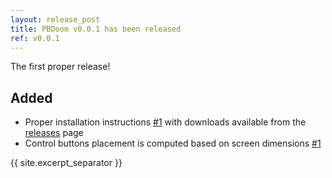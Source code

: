 ```yaml
---
layout: release_post
title: PBDoom v0.0.1 has been released
ref: v0.0.1
---
```

The first proper release!

## Added

- Proper installation instructions [#1](https://github.com/imustafin/pbdoom/issues/1)
with downloads available from the [releases](https://github.com/imustafin/pbdoom/releases)
page
- Control buttons placement is computed based on screen dimensions [#1](https://github.com/imustafin/pbdoom/issues/1)

{{ site.excerpt_separator }}
